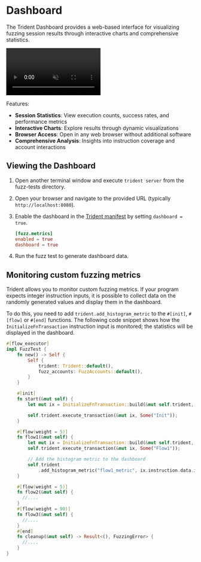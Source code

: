 # Dashboard

The Trident Dashboard provides a web-based interface for visualizing fuzzing session results through interactive charts and comprehensive statistics.

<video id="dashboard-video" width="50%" controls autoplay muted loop>
  <source src="../../images/dashboard.mp4" type="video/mp4">
  Your browser does not support the video tag.
</video>

Features:

- **Session Statistics**: View execution counts, success rates, and performance metrics
- **Interactive Charts**: Explore results through dynamic visualizations
- **Browser Access**: Open in any web browser without additional software
- **Comprehensive Analysis**: Insights into instruction coverage and account interactions

## Viewing the Dashboard

1. Open another terminal window and execute `trident server` from the fuzz-tests directory.

2. Open your browser and navigate to the provided URL (typically `http://localhost:8080`).

3. Enable the dashboard in the [Trident manifest](../../trident-manifest/index.md#fuzzing-metrics) by setting `dashboard = true`.
    ```toml
    [fuzz.metrics]
    enabled = true
    dashboard = true
    ```

4. Run the fuzz test to generate dashboard data.



## Monitoring custom fuzzing metrics

Trident allows you to monitor custom fuzzing metrics. If your program expects integer instruction inputs, it is possible to collect data on the randomly generated values and display them in the dashboard.

To do this, you need to add `trident.add_histogram_metric` to the `#[init]`, `#[flow]` or `#[end]` functions. The following code snippet shows how the `InitializeFnTransaction` instruction input is monitored; the statistics will be displayed in the dashboard.


```rust
#[flow_executor]
impl FuzzTest {
    fn new() -> Self {
        Self {
            trident: Trident::default(),
            fuzz_accounts: FuzzAccounts::default(),
        }
    }

    #[init]
    fn start(&mut self) {
        let mut ix = InitializeFnTransaction::build(&mut self.trident, &mut self.fuzz_accounts);

        self.trident.execute_transaction(&mut ix, Some("Init"));
    }

    #[flow(weight = 5)]
    fn flow1(&mut self) {
        let mut ix = InitializeFnTransaction::build(&mut self.trident, &mut self.fuzz_accounts);
        self.trident.execute_transaction(&mut ix, Some("Flow1"));

        // Add the histogram metric to the dashboard
        self.trident
            .add_histogram_metric("flow1_metric", ix.instruction.data.input as f64);
    }

    #[flow(weight = 5)]
    fn flow2(&mut self) { 
      //.... 
    }
    #[flow(weight = 90)]
    fn flow3(&mut self) {
      //....
    } 
    #[end]
    fn cleanup(&mut self) -> Result<(), FuzzingError> {
      //....  
    }
}
```